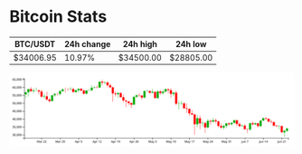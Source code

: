 # Bitcoin Stats

BTC/USDT|24h change|24h high|24h low|
|---|---|---|---|
|$34006.95|10.97%|$34500.00|$28805.00|

<img src="./chart.svg">
